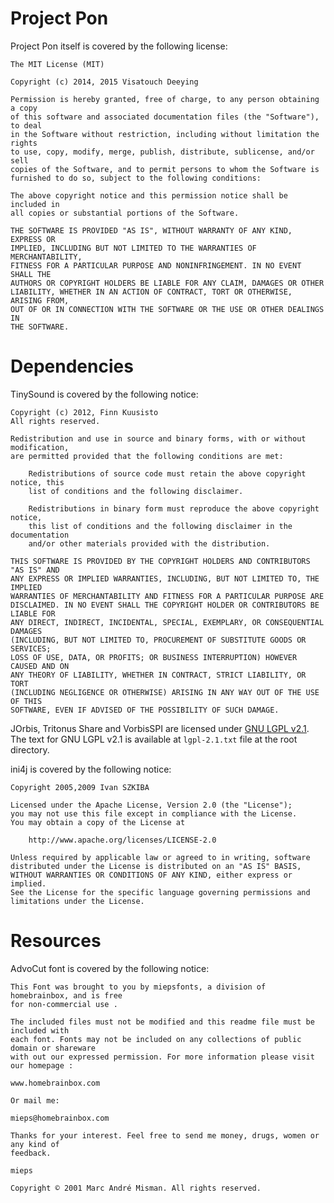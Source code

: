 Project Pon
===========

Project Pon itself is covered by the following license:

	The MIT License (MIT)
	
	Copyright (c) 2014, 2015 Visatouch Deeying
	
	Permission is hereby granted, free of charge, to any person obtaining a copy
	of this software and associated documentation files (the "Software"), to deal
	in the Software without restriction, including without limitation the rights
	to use, copy, modify, merge, publish, distribute, sublicense, and/or sell
	copies of the Software, and to permit persons to whom the Software is
	furnished to do so, subject to the following conditions:
	
	The above copyright notice and this permission notice shall be included in
	all copies or substantial portions of the Software.
	
	THE SOFTWARE IS PROVIDED "AS IS", WITHOUT WARRANTY OF ANY KIND, EXPRESS OR
	IMPLIED, INCLUDING BUT NOT LIMITED TO THE WARRANTIES OF MERCHANTABILITY,
	FITNESS FOR A PARTICULAR PURPOSE AND NONINFRINGEMENT. IN NO EVENT SHALL THE
	AUTHORS OR COPYRIGHT HOLDERS BE LIABLE FOR ANY CLAIM, DAMAGES OR OTHER
	LIABILITY, WHETHER IN AN ACTION OF CONTRACT, TORT OR OTHERWISE, ARISING FROM,
	OUT OF OR IN CONNECTION WITH THE SOFTWARE OR THE USE OR OTHER DEALINGS IN
	THE SOFTWARE.

Dependencies
============

TinySound is covered by the following notice:

	Copyright (c) 2012, Finn Kuusisto
	All rights reserved.
	
	Redistribution and use in source and binary forms, with or without modification,
	are permitted provided that the following conditions are met:
	
		Redistributions of source code must retain the above copyright notice, this
		list of conditions and the following disclaimer.
		
		Redistributions in binary form must reproduce the above copyright notice,
		this list of conditions and the following disclaimer in the documentation
		and/or other materials provided with the distribution.
	
	THIS SOFTWARE IS PROVIDED BY THE COPYRIGHT HOLDERS AND CONTRIBUTORS "AS IS" AND
	ANY EXPRESS OR IMPLIED WARRANTIES, INCLUDING, BUT NOT LIMITED TO, THE IMPLIED
	WARRANTIES OF MERCHANTABILITY AND FITNESS FOR A PARTICULAR PURPOSE ARE
	DISCLAIMED. IN NO EVENT SHALL THE COPYRIGHT HOLDER OR CONTRIBUTORS BE LIABLE FOR
	ANY DIRECT, INDIRECT, INCIDENTAL, SPECIAL, EXEMPLARY, OR CONSEQUENTIAL DAMAGES
	(INCLUDING, BUT NOT LIMITED TO, PROCUREMENT OF SUBSTITUTE GOODS OR SERVICES;
	LOSS OF USE, DATA, OR PROFITS; OR BUSINESS INTERRUPTION) HOWEVER CAUSED AND ON
	ANY THEORY OF LIABILITY, WHETHER IN CONTRACT, STRICT LIABILITY, OR TORT
	(INCLUDING NEGLIGENCE OR OTHERWISE) ARISING IN ANY WAY OUT OF THE USE OF THIS
	SOFTWARE, EVEN IF ADVISED OF THE POSSIBILITY OF SUCH DAMAGE.
	
JOrbis, Tritonus Share and VorbisSPI are licensed under [GNU LGPL v2.1](https://www.gnu.org/licenses/lgpl-2.1.txt).
The text for GNU LGPL v2.1 is available at `lgpl-2.1.txt` file at the root directory.

ini4j is covered by the following notice:

	Copyright 2005,2009 Ivan SZKIBA
	    
	Licensed under the Apache License, Version 2.0 (the "License");
	you may not use this file except in compliance with the License.
	You may obtain a copy of the License at
	
		http://www.apache.org/licenses/LICENSE-2.0
	
	Unless required by applicable law or agreed to in writing, software
	distributed under the License is distributed on an "AS IS" BASIS,
	WITHOUT WARRANTIES OR CONDITIONS OF ANY KIND, either express or implied.
	See the License for the specific language governing permissions and
	limitations under the License.

Resources
=========

AdvoCut font is covered by the following notice:

	This Font was brought to you by miepsfonts, a division of homebrainbox, and is free
	for non-commercial use .
	
	The included files must not be modified and this readme file must be included with
	each font. Fonts may not be included on any collections of public domain or shareware
	with out our expressed permission. For more information please visit our homepage :
	
	www.homebrainbox.com
	
	Or mail me:
	
	mieps@homebrainbox.com
	
	Thanks for your interest. Feel free to send me money, drugs, women or any kind of
	feedback.
	
	mieps
	
	Copyright © 2001 Marc André Misman. All rights reserved.
